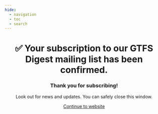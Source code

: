 ```yaml
---
hide:
  - navigation
  - toc
  - search
---
```


# <p style="text-align: center; margin-bottom: 0.0em; margin-top: 0.0em;"></p>
# <p style="text-align: center; margin-bottom: 0.0em; margin-top: 0.0em;">:white_check_mark: Your subscription to our GTFS Digest mailing list has been confirmed.</p>
### <p style="text-align: center; margin-bottom: 0.0em; margin-top: 0.0em;">Thank you for subscribing!</p>

<p style="text-align: center;; margin-bottom: 0.0em; margin-top: 0.0em;">Look out for news and updates. You can safely close this window.</p>

<p style="text-align: center;">
  <a href="https://gtfs.org/blog/" class="md-button md-button--primary">Continue to website</a>
</p>